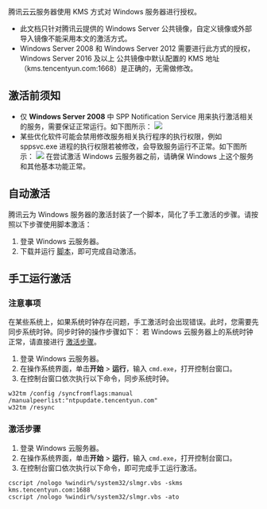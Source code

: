 腾讯云云服务器使用 KMS 方式对 Windows 服务器进行授权。

<dx-alert infotype="notice" title="">

- 此文档只针对腾讯云提供的 Windows Server 公共镜像，自定义镜像或外部导入镜像不能采用本文的激活方式。
- Windows Server 2008 和 Windows Server 2012 需要进行此方式的授权，Windows Server 2016 及以上 公共镜像中默认配置的 KMS 地址（kms.tencentyun.com:1668）是正确的，无需做修改。
  </dx-alert>



## 激活前须知

- 仅 **Windows Server 2008** 中 SPP Notification Service 用来执行激活相关的服务，需要保证正常运行。如下图所示：
   ![](https://main.qcloudimg.com/raw/f8a8aab467f82898d61d7b67fab86c0b.png)
- 某些优化软件可能会禁用修改服务相关执行程序的执行权限，例如 sppsvc.exe 进程的执行权限若被修改，会导致服务运行不正常。如下图所示：
   ![](https://mc.qcloudimg.com/static/img/685fe41ef992f11ba305dfb570cb916c/21.png)
在尝试激活 Windows 云服务器之前，请确保 Windows 上这个服务和其他基本功能正常。

## 自动激活

腾讯云为 Windows 服务器的激活封装了一个脚本，简化了手工激活的步骤。请按照以下步骤使用脚本激活：

1. 登录 Windows 云服务器。
2. 下载并运行 [脚本](https://iso-1251783334.cos.ap-guangzhou.myqcloud.com/scripts/activate-win.bat )，即可完成自动激活。

## 手工运行激活

### 注意事项

在某些系统上，如果系统时钟存在问题，手工激活时会出现错误。此时，您需要先同步系统时钟。同步时钟的操作步骤如下：
<dx-alert infotype="explain" title="">
若 Windows 云服务器上的系统时钟正常，请直接进行 [激活步骤](#ActivationStep)。
</dx-alert>

1. 登录 Windows 云服务器。
2. 在操作系统界面，单击**开始** > **运行**，输入 `cmd.exe`，打开控制台窗口。
3. 在控制台窗口依次执行以下命令，同步系统时钟。
```
w32tm /config /syncfromflags:manual /manualpeerlist:"ntpupdate.tencentyun.com"
w32tm /resync
```

### 激活步骤[](id:ActivationStep)

1. 登录 Windows 云服务器。
2. 在操作系统界面，单击**开始** > **运行**，输入 `cmd.exe`，打开控制台窗口。
3. 在控制台窗口依次执行以下命令，即可完成手工运行激活。
```
cscript /nologo %windir%/system32/slmgr.vbs -skms kms.tencentyun.com:1688
cscript /nologo %windir%/system32/slmgr.vbs -ato
```

